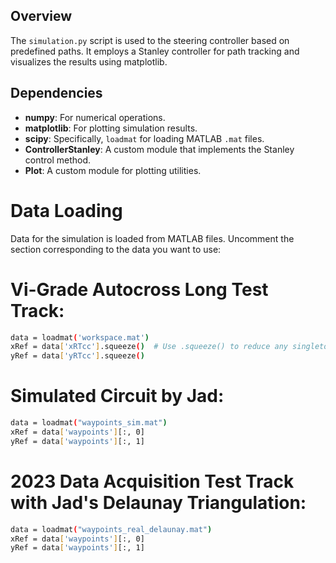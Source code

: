 ## Overview
The `simulation.py` script is used to the steering controller based on predefined paths. It employs a Stanley controller for path tracking and visualizes the results using matplotlib.

## Dependencies
- **numpy**: For numerical operations.
- **matplotlib**: For plotting simulation results.
- **scipy**: Specifically, `loadmat` for loading MATLAB `.mat` files.
- **ControllerStanley**: A custom module that implements the Stanley control method.
- **Plot**: A custom module for plotting utilities.

# Data Loading

Data for the simulation is loaded from MATLAB files. Uncomment the section corresponding to the data you want to use:

# Vi-Grade Autocross Long Test Track:

```bash
data = loadmat('workspace.mat')
xRef = data['xRTcc'].squeeze()  # Use .squeeze() to reduce any singleton dimensions
yRef = data['yRTcc'].squeeze()
```
# Simulated Circuit by Jad:

```bash
data = loadmat("waypoints_sim.mat")
xRef = data['waypoints'][:, 0]
yRef = data['waypoints'][:, 1]
```

# 2023 Data Acquisition Test Track with Jad's Delaunay Triangulation:

```bash
data = loadmat("waypoints_real_delaunay.mat")
xRef = data['waypoints'][:, 0]
yRef = data['waypoints'][:, 1]
```